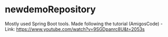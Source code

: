 # newdemoRepository
Mostly used Spring Boot tools.
Made following the tutorial (AmigosCode) -
Link: https://www.youtube.com/watch?v=9SGDpanrc8U&t=2053s
